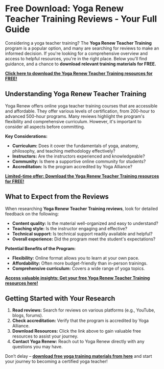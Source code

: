# Free Download: Yoga Renew Teacher Training Reviews - Your Full Guide

Considering a yoga teacher training? The **Yoga Renew Teacher Training** program is a popular option, and many are searching for reviews to make an informed decision. If you're looking for a comprehensive overview and access to helpful resources, you're in the right place. Below you'll find guidance, and a chance to **download relevant training materials for FREE.**

[**Click here to download the Yoga Renew Teacher Training resources for FREE!**](https://udemywork.com/yoga-renew-teacher-training-reviews)

## Understanding Yoga Renew Teacher Training

Yoga Renew offers online yoga teacher training courses that are accessible and affordable. They offer various levels of certification, from 200-hour to advanced 500-hour programs. Many reviews highlight the program's flexibility and comprehensive curriculum. However, it's important to consider all aspects before committing.

**Key Considerations:**

*   **Curriculum:** Does it cover the fundamentals of yoga, anatomy, philosophy, and teaching methodology effectively?
*   **Instructors:** Are the instructors experienced and knowledgeable?
*   **Community:** Is there a supportive online community for students?
*   **Accreditation:** Is the program accredited by Yoga Alliance?

[**Limited-time offer: Download the Yoga Renew Teacher Training resources for FREE!**](https://udemywork.com/yoga-renew-teacher-training-reviews)

## What to Expect from the Reviews

When researching **Yoga Renew Teacher Training reviews**, look for detailed feedback on the following:

*   **Content quality:** Is the material well-organized and easy to understand?
*   **Teaching style:** Is the instructor engaging and effective?
*   **Technical support:** Is technical support readily available and helpful?
*   **Overall experience:** Did the program meet the student's expectations?

**Potential Benefits of the Program:**

*   **Flexibility:** Online format allows you to learn at your own pace.
*   **Affordability:** Often more budget-friendly than in-person trainings.
*   **Comprehensive curriculum:** Covers a wide range of yoga topics.

[**Access valuable insights: Get your free Yoga Renew Teacher Training resources here!**](https://udemywork.com/yoga-renew-teacher-training-reviews)

## Getting Started with Your Research

1. **Read reviews:** Search for reviews on various platforms (e.g., YouTube, blogs, forums).
2. **Check accreditation:** Verify that the program is accredited by Yoga Alliance.
3. **Download Resources:** Click the link above to gain valuable free resources to assist your journey.
4. **Contact Yoga Renew:** Reach out to Yoga Renew directly with any questions you may have.

Don’t delay – **[download free yoga training materials from here](https://udemywork.com/yoga-renew-teacher-training-reviews)** and start your journey to becoming a certified yoga teacher!
